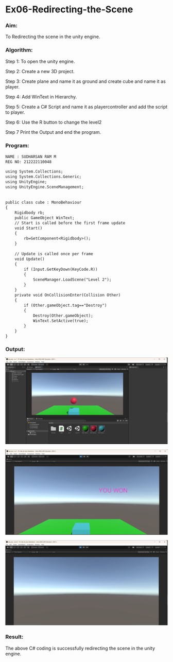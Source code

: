# Ex06-Redirecting-the-Scene
### Aim:
To Redirecting the scene in the unity engine.

### Algorithm:
Step 1: To open the unity engine.

Step 2: Create a new 3D project.

Step 3: Create plane and name it as ground and create cube and name it as player.

Step 4: Add WinText in Hierarchy.

Step 5: Create a C# Script and name it as playercontroller and add the script to player.

Step 6: Use the R button to change the level2

Step 7 Print the Output and end the program.

### Program:
```
NAME : SUDHARSAN RAM M
REG NO: 212222110048
```
```
using System.Collections;
using System.Collections.Generic;
using UnityEngine;
using UnityEngine.SceneManagement;


public class cube : MonoBehaviour
{
    Rigidbody rb;
    public GameObject WinText;
    // Start is called before the first frame update
    void Start()
    {
        rb=GetComponent<Rigidbody>();
    }

    // Update is called once per frame
    void Update()
    {
        if (Input.GetKeyDown(KeyCode.R))
        {
            SceneManager.LoadScene("Level 2");
        }
    }
    private void OnCollisionEnter(Collision Other)
    {
        if (Other.gameObject.tag=="Destroy")
        {
            Destroy(Other.gameObject);
            WinText.SetActive(true);
        }
    }
}
```
### Output:
![alt text](<Screenshot 2024-05-11 210315.png>)

![alt text](<Screenshot 2024-05-11 210239.png>) 

![alt text](<Screenshot 2024-05-11 210343.png>) 
### Result:
The above C# coding is successfully redirecting the scene in the unity engine.